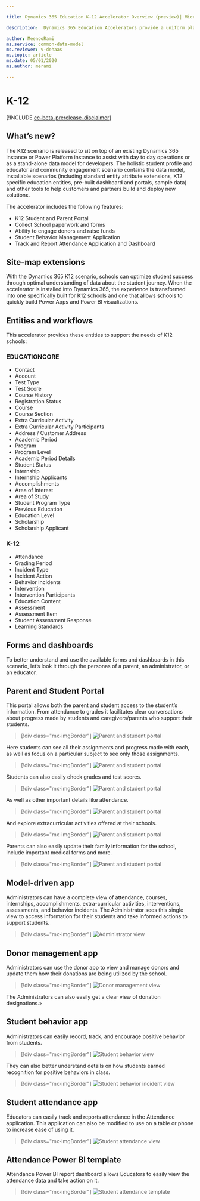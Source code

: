 ```yaml
---

title: Dynamics 365 Education K-12 Accelerator Overview (preview)| Microsoft Docs

description:  Dynamics 365 Education Accelerators provide a uniform platform for those who wish to connect, embed, or extend the Dynamics 365 platform and Power Platform.

author: MeenooRami
ms.service: common-data-model
ms.reviewer: v-dehaas
ms.topic: article
ms.date: 05/01/2020
ms.author: merami

---
```


# K-12

[!INCLUDE [cc-beta-prerelease-disclaimer](../includes/cc-beta-prerelease-disclaimer.md)]

## What’s new?

The K12 scenario is released to sit on top of an existing Dynamics 365 instance or Power Platform instance to assist with day to day operations or as a stand-alone data model for developers. The holistic student profile and educator and community engagement scenario contains the data model, installable scenarios (including standard entity attribute extensions, K12 specific education entities, pre-built dashboard and portals, sample data) and other tools to help customers and partners build and deploy new solutions.

The accelerator includes the following features:

- K12 Student and Parent Portal
- Collect School paperwork and forms
- Ability to engage donors and raise funds
- Student Behavior Management Application
- Track and Report Attendance Application and Dashboard

## Site-map extensions

With the Dynamics 365 K12 scenario, schools can optimize student success through optimal understanding of data about the student journey. When the accelerator is installed into Dynamics 365, the experience is transformed into one specifically built for K12 schools and one that allows schools to quickly build Power Apps and Power BI visualizations.

## Entities and workflows

This accelerator provides these entities to support the needs of K12 schools:

### EDUCATIONCORE

- Contact
- Account
- Test Type
- Test Score
- Course History
- Registration Status
- Course
- Course Section
- Extra Curricular Activity
- Extra Curricular Activity Participants
- Address / Customer Address
- Academic Period
- Program 
- Program Level
- Academic Period Details
- Student Status
- Internship
- Internship Applicants
- Accomplishments
- Area of Interest
- Area of Study
- Student Program Type
- Previous Education
- Education Level
- Scholarship
- Scholarship Applicant

### K-12

- Attendance
- Grading Period
- Incident Type
- Incident Action
- Behavior Incidents
- Intervention
- Intervention Participants
- Education Content
- Assessment
- Assessment Item
- Student Assessment Response
- Learning Standards

## Forms and dashboards

To better understand and use the available forms and dashboards in this scenario, let’s look it through the personas of a parent, an administrator, or an educator.

## Parent and Student Portal

This portal allows both the parent and student access to the student’s information. From attendance to grades it facilitates clear conversations about progress made by students and caregivers/parents who support their students.

> [!div class="mx-imgBorder"]
> ![Parent and student portal](media/parent-student-portal-1.png "Parent and student portal")

Here students can see all their assignments and progress made with each, as well as focus on a particular subject to see only those assignments.

> [!div class="mx-imgBorder"]
> ![Parent and student portal](media/parent-student-portal-2.png "Parent and student portal")

Students can also easily check grades and test scores.

> [!div class="mx-imgBorder"]
> ![Parent and student portal](media/parent-student-portal-3.png "Parent and student portal")

As well as other important details like attendance.

> [!div class="mx-imgBorder"]
> ![Parent and student portal](media/parent-student-portal-4.png "Parent and student portal")

And explore extracurricular activities offered at their schools.

> [!div class="mx-imgBorder"]
> ![Parent and student portal](media/parent-student-portal-5.png "Parent and student portal")

Parents can also easily update their family information for the school, include important medical forms and more.

> [!div class="mx-imgBorder"]
> ![Parent and student portal](media/parent-student-portal-6.png "Parent and student portal")

## Model-driven app

Administrators can have a complete view of attendance, courses, internships, accomplishments, extra-curricular activities, interventions, assessments, and behavior incidents. The Administrator sees this single view to access information for their students and take informed actions to support students.

> [!div class="mx-imgBorder"]
> ![Administrator view](media/edu-admin-view.png "Administrator view")

## Donor management app

Administrators can use the donor app to view and manage donors and update them how their donations are being utilized by the school.

> [!div class="mx-imgBorder"]
> ![Donor management view](media/edu-donor-mgmt-view.png "Donor management view")

The Administrators can also easily get a clear view of donation designations.> 


## Student behavior app

Administrators can easily record, track, and encourage positive behavior from students.

> [!div class="mx-imgBorder"]
> ![Student behavior view](media/behavior-view.png "Student behavior view")

They can also better understand details on how students earned recognition for positive behaviors in class. 

> [!div class="mx-imgBorder"]
> ![Student behavior incident view](media/behavior-view-2.png "Student behavior incident view")

## Student attendance app

Educators can easily track and reports attendance in the Attendance application. This application can also be modified to use on a table or phone to increase ease of using it.

> [!div class="mx-imgBorder"]
> ![Student attendance view](media/attendance-app.png "Student attendance view")

## Attendance Power BI template

Attendance Power BI report dashboard allows Educators to easily view the attendance data and take action on it.

> [!div class="mx-imgBorder"]
> ![Student attendance template](media/attendance-template.png "Student attendance template")
